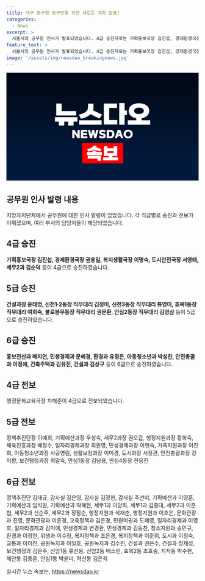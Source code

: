 ```yaml
---
title: 대구 동구청 동구민을 위한 새로운 계획 발표!
categories:
  - News
excerpt: >
  서울시의 공무원 인사가 발표되었습니다. 4급 승진자로는 기획홍보국장 김진섭, 경제환경국장 권용일, 복지생활국장 이명숙 등이 포함되었고, 5급 승진자와 6급 승진자들도 발표되었습니다. 또한 4급과 5급 전보자들도 발표되어 포상과 함께 전보되었습니다.
feature_text: >
  서울시의 공무원 인사가 발표되었습니다. 4급 승진자로는 기획홍보국장 김진섭, 경제환경국장 권용일, 복지생활국장 이명숙 등이 포함되었고, 5급 승진자와 6급 승진자들도 발표되었습니다. 또한 4급과 5급 전보자들도 발표되어 포상과 함께 전보되었습니다.
image: '/assets/img/newsdao_breakingnews.jpg'
---
```


<p><img src="/assets/img/newsdao_breakingnews.jpg" alt="ranknews 속보" /></p>

<h2 data-ke-size="size26">공무원 인사 발령 내용</h2>

<p data-ke-size="size16">지방자치단체에서 공무원에 대한 인사 발령이 있었습니다. 각 직급별로 승진과 전보가 이뤄졌으며, 여러 부서의 담당자들이 해당되었습니다.</p>

<h2 data-ke-size="size24">4급 승진</h2>

<p data-ke-size="size16"><b>기획홍보국장 김진섭, 경제환경국장 권용일, 복지생활국장 이명숙, 도시안전국장 서영태, 세무2과 김순덕</b> 등이 4급으로 승진하였습니다.</p>

<h2 data-ke-size="size24">5급 승진</h2>

<p data-ke-size="size16"><b>건설과장 윤태명, 신천1·2동장 직무대리 김정미, 신천3동장 직무대리 류영미, 효목1동장 직무대리 여희숙, 불로봉무동장 직무대리 권문환, 안심2동장 직무대리 김영삼</b> 등이 5급으로 승진하였습니다.</p>

<h2 data-ke-size="size24">6급 승진</h2>

<p data-ke-size="size16"><b>홍보전산과 배지연, 민생경제과 문혜경, 환경과 유정은, 아동청소년과 박성찬, 안전총괄과 이정애, 건축주택과 김유진, 건설과 김상구</b> 등이 6급으로 승진하였습니다.</p>

<h2 data-ke-size="size24">4급 전보</h2>

<p data-ke-size="size16">행정문화교육국장 차해준이 4급으로 전보되었습니다.</p>

<h2 data-ke-size="size24">5급 전보</h2>

<p data-ke-size="size16">정책추진단장 이예희, 기획예산과장 우성숙, 세무2과장 권오갑, 행정지원과장 황희숙, 체육진흥과장 배정수, 일자리경제과장 최원영, 민생경제과장 이현숙, 가족지원과장 이진희, 아동청소년과장 사공영림, 생활보장과장 이미경, 도시과장 서정관, 안전총괄과장 강미향, 보건행정과장 최말숙, 안심1동장 김남용, 안심4동장 전응진</p>

<h2 data-ke-size="size24">6급 전보</h2>

<p data-ke-size="size16">정책추진단 김태규, 감사실 김은영, 감사실 김정현, 감사실 주선미, 기획예산과 이영훈, 기획예산과 임석원, 기획예산과 박혜현, 세무1과 이양화, 세무1과 김종대, 세무2과 이준협, 세무2과 신순주, 세무2과 정점순, 행정지원과 석재춘, 행정지원과 이호은, 문화관광과 진영, 문화관광과 이윤경, 교육정책과 김은경, 민원여권과 도혜영, 일자리경제과 이영호, 일자리경제과 김미애, 민생경제과 변경환, 민생경제과 김동찬, 청소자원과 송민규, 환경과 이정헌, 위생과 이수정, 복지정책과 조은경, 복지정책과 이준희, 도시과 이정숙, 교통과 이미진, 공원녹지과 이일호, 공원녹지과 김수진, 건설과 권은수, 건설과 정재성, 보건행정과 김은주, 신암1동 류선옹, 신암2동 배소빈, 효목2동 조효숭, 지저동 박수현, 해안동 김종훈, 안심1동 박윤미, 혁신동 김은희</p>
실시간 뉴스 속보는, <a href="https://newsdao.kr" rel="dofollow">https://newsdao.kr</a>


